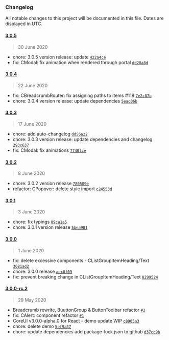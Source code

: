 ### Changelog

All notable changes to this project will be documented in this file. Dates are displayed in UTC.

#### [3.0.5](https://github.com/coreui/coreui-react/compare/3.0.4...3.0.5)

> 30 June 2020

- chore: 3.0.5 version release: update [`422a4ce`](https://github.com/coreui/coreui-react/commit/422a4ce75b65760781daac9a0ec0971607cb74cb)
- fix: CModal: fix animation when rendered through portal [`dd28a8d`](https://github.com/coreui/coreui-react/commit/dd28a8de426842684cbcd70e038b8dad7aa72bd1)

#### [3.0.4](https://github.com/coreui/coreui-react/compare/3.0.3...3.0.4)

> 22 June 2020

- fix: CBreadcrumbRouter: fix assigning paths to items #118 [`7e2c87b`](https://github.com/coreui/coreui-react/commit/7e2c87bfeec6ee03661a5bb891bfe439fe26c0f4)
- chore: 3.0.4 version release: update dependencies [`5eac06b`](https://github.com/coreui/coreui-react/commit/5eac06b6f6ee1cffaf02a7e2e3696b517f324e56)

#### [3.0.3](https://github.com/coreui/coreui-react/compare/3.0.2...3.0.3)

> 17 June 2020

- chore: add auto-changelog [`dd56a22`](https://github.com/coreui/coreui-react/commit/dd56a22df2479371b33abc3802fb4f0406525fe1)
- chore: 3.0.3 version release: update dependencies and changelog [`293c637`](https://github.com/coreui/coreui-react/commit/293c63726e1a477af657d6b13fa619cba3ecde2f)
- fix: CModal: fix animations [`7740fce`](https://github.com/coreui/coreui-react/commit/7740fcee3583d0fd9324f23d1cd12f0c9914b19a)

#### [3.0.2](https://github.com/coreui/coreui-react/compare/3.0.1...3.0.2)

> 8 June 2020

- chore: 3.0.2 version release [`780509e`](https://github.com/coreui/coreui-react/commit/780509ec5dac4ae2f4ca8a6f58bb2a719c286fcb)
- refactor: CPopover: delete style import [`c24553d`](https://github.com/coreui/coreui-react/commit/c24553d8fe907dc29a98f36fcae36f4b4e4f8612)

#### [3.0.1](https://github.com/coreui/coreui-react/compare/3.0.0...3.0.1)

> 3 June 2020

- chore: fix typings [`09ca1a5`](https://github.com/coreui/coreui-react/commit/09ca1a5915c16ce37cf43cb63e04adb59065e52e)
- chore: 3.0.1 version release [`5bea981`](https://github.com/coreui/coreui-react/commit/5bea9814e56224b7ac01dd0749b85a822e2fbafb)

#### [3.0.0](https://github.com/coreui/coreui-react/compare/3.0.0-rc.2...3.0.0)

> 1 June 2020

- fix: delete excessive components - CListGroupItemHeading/Text [`3681ad2`](https://github.com/coreui/coreui-react/commit/3681ad24225078f338d2b3d646ca71bf70de4095)
- chore: 3.0.0 release [`aec0f09`](https://github.com/coreui/coreui-react/commit/aec0f093e08d92d38a3e633623e61971d7e93d67)
- fix: prevent breaking change in CListGroupItemHeading/Text [`8299524`](https://github.com/coreui/coreui-react/commit/829952493cbd84ebc607ec748617fb9d666354d2)

#### [3.0.0-rc.2](https://github.com/coreui/coreui-react/compare/v2.5.8...3.0.0-rc.2)

> 29 May 2020

- Breadcrumb rewrite, BuuttonGroup & ButtonToolbar refactor [`#2`](https://github.com/coreui/coreui-react/pull/2)
- fix: CAlert: component refactor [`#1`](https://github.com/coreui/coreui-react/pull/1)
- CoreUI v3.0.0-alpha.0 for React - demo update WIP [`c8905a3`](https://github.com/coreui/coreui-react/commit/c8905a3d86731d2a494fba52abed062a400a0830)
- chore: delete demo [`5ef9a37`](https://github.com/coreui/coreui-react/commit/5ef9a375a1ecdaf509c57a72fffe76054c1dd69f)
- chore: update dependencies add package-lock.json to github [`d37cc9b`](https://github.com/coreui/coreui-react/commit/d37cc9bb61aa726b21bc645050bf78bf4bebb6fb)

